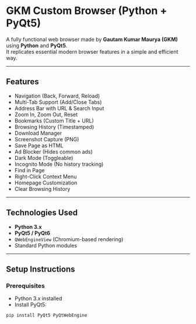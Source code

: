 # GKM Custom Browser (Python + PyQt5)

A fully functional web browser made by **Gautam Kumar Maurya (GKM)** using **Python** and **PyQt5**.  
It replicates essential modern browser features in a simple and efficient way.

---

## Features

-  Navigation (Back, Forward, Reload)
-  Multi-Tab Support (Add/Close Tabs)
-  Address Bar with URL & Search Input
-  Zoom In, Zoom Out, Reset
-  Bookmarks (Custom Title + URL)
-  Browsing History (Timestamped)
-  Download Manager
-  Screenshot Capture (PNG)
-  Save Page as HTML
-  Ad Blocker (Hides common ads)
-  Dark Mode (Toggleable)
-  Incognito Mode (No history tracking)
-  Find in Page
-  Right-Click Context Menu
-  Homepage Customization
-  Clear Browsing History

---

## Technologies Used

- **Python 3.x**
- **PyQt5 / PyQt6**
- `QWebEngineView` (Chromium-based rendering)
- Standard Python modules

---

## Setup Instructions

### Prerequisites

- Python 3.x installed
- Install PyQt5:

```bash
pip install PyQt5 PyQtWebEngine
